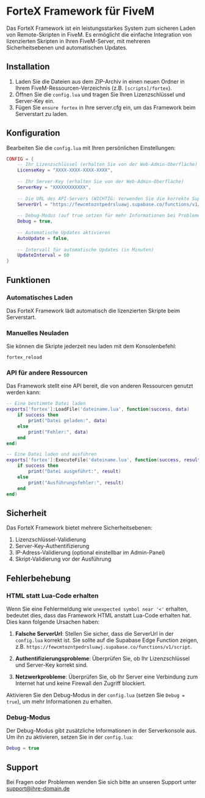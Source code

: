 
# ForteX Framework für FiveM

Das ForteX Framework ist ein leistungsstarkes System zum sicheren Laden von Remote-Skripten in FiveM. Es ermöglicht die einfache Integration von lizenzierten Skripten in Ihren FiveM-Server, mit mehreren Sicherheitsebenen und automatischen Updates.

## Installation

1. Laden Sie die Dateien aus dem ZIP-Archiv in einen neuen Ordner in Ihrem FiveM-Ressourcen-Verzeichnis (z.B. `[scripts]/fortex`).
2. Öffnen Sie die `config.lua` und tragen Sie Ihren Lizenzschlüssel und Server-Key ein.
3. Fügen Sie `ensure fortex` in Ihre server.cfg ein, um das Framework beim Serverstart zu laden.

## Konfiguration

Bearbeiten Sie die `config.lua` mit Ihren persönlichen Einstellungen:

```lua
CONFIG = {
    -- Ihr Lizenzschlüssel (erhalten Sie von der Web-Admin-Oberfläche)
    LicenseKey = "XXXX-XXXX-XXXX-XXXX",
    
    -- Ihr Server-Key (erhalten Sie von der Web-Admin-Oberfläche)
    ServerKey = "XXXXXXXXXXXX",
    
    -- Die URL des API-Servers (WICHTIG: Verwenden Sie die korrekte Supabase URL)
    ServerUrl = "https://fewcmtozntpedrsluawj.supabase.co/functions/v1/script",
    
    -- Debug-Modus (auf true setzen für mehr Informationen bei Problemen)
    Debug = true,
    
    -- Automatische Updates aktivieren
    AutoUpdate = false,
    
    -- Intervall für automatische Updates (in Minuten)
    UpdateInterval = 60
}
```

## Funktionen

### Automatisches Laden

Das ForteX Framework lädt automatisch die lizenzierten Skripte beim Serverstart.

### Manuelles Neuladen

Sie können die Skripte jederzeit neu laden mit dem Konsolenbefehl:
```
fortex_reload
```

### API für andere Ressourcen

Das Framework stellt eine API bereit, die von anderen Ressourcen genutzt werden kann:

```lua
-- Eine bestimmte Datei laden
exports['fortex']:LoadFile('dateiname.lua', function(success, data)
    if success then
        print("Datei geladen:", data)
    else
        print("Fehler:", data)
    end
end)

-- Eine Datei laden und ausführen
exports['fortex']:ExecuteFile('dateiname.lua', function(success, result)
    if success then
        print("Datei ausgeführt:", result)
    else
        print("Ausführungsfehler:", result)
    end
end)
```

## Sicherheit

Das ForteX Framework bietet mehrere Sicherheitsebenen:

1. Lizenzschlüssel-Validierung
2. Server-Key-Authentifizierung
3. IP-Adress-Validierung (optional einstellbar im Admin-Panel)
4. Skript-Validierung vor der Ausführung

## Fehlerbehebung

### HTML statt Lua-Code erhalten
Wenn Sie eine Fehlermeldung wie `unexpected symbol near '<'` erhalten, bedeutet dies, dass das Framework HTML anstatt Lua-Code erhalten hat. Dies kann folgende Ursachen haben:

1. **Falsche ServerUrl**: Stellen Sie sicher, dass die ServerUrl in der `config.lua` korrekt ist. Sie sollte auf die Supabase Edge Function zeigen, z.B. `https://fewcmtozntpedrsluawj.supabase.co/functions/v1/script`.

2. **Authentifizierungsprobleme**: Überprüfen Sie, ob Ihr Lizenzschlüssel und Server-Key korrekt sind.

3. **Netzwerkprobleme**: Überprüfen Sie, ob Ihr Server eine Verbindung zum Internet hat und keine Firewall den Zugriff blockiert.

Aktivieren Sie den Debug-Modus in der `config.lua` (setzen Sie `Debug = true`), um mehr Informationen zu erhalten.

### Debug-Modus

Der Debug-Modus gibt zusätzliche Informationen in der Serverkonsole aus. Um ihn zu aktivieren, setzen Sie in der `config.lua`:

```lua
Debug = true
```

## Support

Bei Fragen oder Problemen wenden Sie sich bitte an unseren Support unter support@ihre-domain.de
